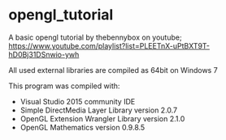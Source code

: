 # opengl_tutorial
A basic opengl tutorial by thebennybox on youtube; https://www.youtube.com/playlist?list=PLEETnX-uPtBXT9T-hD0Bj31DSnwio-ywh

All used external libraries are compiled as 64bit on Windows 7

This program was compiled with:
- Visual Studio 2015 community IDE
- Simple DirectMedia Layer Library version 2.0.7
- OpenGL Extension Wrangler Library version 2.1.0
- OpenGL Mathematics version 0.9.8.5